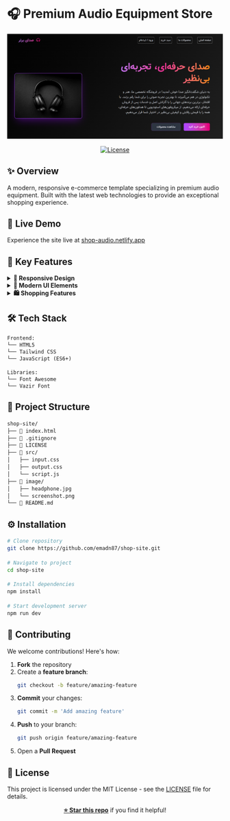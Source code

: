 # 🎧 Premium Audio Equipment Store

<div align="center">

![Store Preview](image/screenshot.png)


[![License](https://img.shields.io/badge/license-MIT-green.svg)](LICENSE)

</div>

## ✨ Overview

A modern, responsive e-commerce template specializing in premium audio equipment. Built with the latest web technologies to provide an exceptional shopping experience.

## 🚀 Live Demo

Experience the site live at [shop-audio.netlify.app](https://shop-audio.netlify.app)

## 🎯 Key Features

<details>
<summary><strong>💫 Responsive Design</strong></summary>

* Fluid layouts for all devices
* Mobile-first approach
* Breakpoint-optimized interfaces
</details>

<details>
<summary><strong>🎨 Modern UI Elements</strong></summary>

* Gradient color schemes
* Smooth animations
* Interactive hover effects
* Custom product cards
</details>

<details>
<summary><strong>🛍️ Shopping Features</strong></summary>

* Product grid layout
* Shopping cart system
* Wishlist functionality
* Quick buy options
</details>

## 🛠️ Tech Stack

```plaintext
Frontend:
└── HTML5
└── Tailwind CSS
└── JavaScript (ES6+)

Libraries:
└── Font Awesome
└── Vazir Font
```

## 📂 Project Structure

```bash
shop-site/
├── 📄 index.html 
├── 📄 .gitignore
├── 📄 LICENSE
├── 📁 src/
│   ├── input.css
│   ├── output.css
│   └── script.js 
├── 📁 image/
│   ├── headphone.jpg
│   └── screenshot.png
└── 📄 README.md 
```

## ⚙️ Installation

```bash
# Clone repository
git clone https://github.com/emadn87/shop-site.git

# Navigate to project
cd shop-site

# Install dependencies
npm install

# Start development server
npm run dev
```

## 🤝 Contributing

We welcome contributions! Here's how:

1. **Fork** the repository
2. Create a **feature branch**:
   ```bash
   git checkout -b feature/amazing-feature
   ```
3. **Commit** your changes:
   ```bash
   git commit -m 'Add amazing feature'
   ```
4. **Push** to your branch:
   ```bash
   git push origin feature/amazing-feature
   ```
5. Open a **Pull Request**

## 📝 License

This project is licensed under the MIT License - see the [LICENSE](LICENSE) file for details.

<div align="center">

**[⭐ Star this repo](https://github.com/emadn87/shop-site)** if you find it helpful!

</div>
